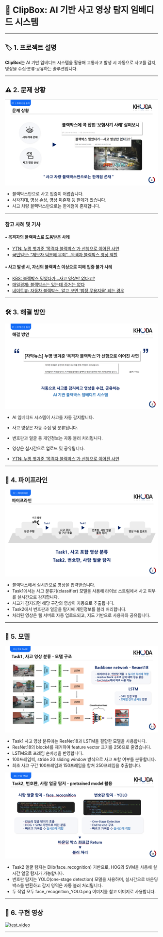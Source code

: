 # 🚗 ClipBox: AI 기반 사고 영상 탐지 임베디드 시스템

---
## 🏷️ 1. 프로젝트 설명

**ClipBox**는 AI 기반 임베디드 시스템을 활용해 교통사고 발생 시 자동으로 사고를 감지, 영상을 수집·분류·공유하는 솔루션입니다.


---
## ⚠️ 2. 문제 상황

![문제상황](img/문제상황.png)

- 블랙박스만으로 사고 입증이 어렵습니다.
- 사각지대, 영상 손상, 영상 미존재 등 한계가 있습니다.
- 사고 차량 블랙박스만으로는 한계점이 존재합니다.


---
### 참고 사례 및 기사

#### • 목격자의 블랙박스로 도움받은 사례
- [YTN: 누명 벗겨준 '목격자 블랙박스'가 선행으로 이어진 사연](https://www.ytn.co.kr/_ln/0103_201808110233122382)
- [국민일보: “제보자 덕분에 무죄”…목격자 블랙박스 영상 역할](https://www.kmib.co.kr/article/view.asp?arcid=0020263335)

#### • 사고 발생 시, 자신의 블랙박스 이상으로 피해 입증 불가 사례
- [KBS: 블랙박스 믿었다가…사고 영상만 없다고?](https://news.kbs.co.kr/news/pc/view/view.do?ncd=3422359)
- [매일경제: 블랙박스는 있는데 증거는 없다](https://www.mk.co.kr/economy/view.php?sc=50000001&year=2015&no=154937)
- [네이트뷰: 자동차 블랙박스, 알고 보면 ‘법정 무용지물’ 되는 경우](https://view.nate.com/auto/view/303338/)



---
## 🛠️ 3. 해결 방안

![해결방안](img/해결방안.png)

- AI 임베디드 시스템이 사고를 자동 감지합니다.
- 사고 영상은 자동 수집 및 분류됩니다.
- 번호판과 얼굴 등 개인정보는 자동 블러 처리됩니다.
- 영상은 실시간으로 업로드 및 공유됩니다.

- [YTN: 누명 벗겨준 '목격자 블랙박스'가 선행으로 이어진 사연](https://www.ytn.co.kr/_ln/0103_201808110233122382)



---
## 🔄 4. 파이프라인

![파이프라인](img/파이프라인.png)

- 블랙박스에서 실시간으로 영상을 입력받습니다.
- Task1에서는 사고 분류기(classifier) 모델을 사용해 라이브 스트림에서 사고 여부를 실시간으로 감지합니다.
- 사고가 감지되면 해당 구간의 영상이 자동으로 추출됩니다.
- Task2에서 번호판과 얼굴을 탐지해 개인정보를 블러 처리합니다.
- 처리된 영상은 웹 서버로 자동 업로드되고, 지도 기반으로 사용자와 공유됩니다.



---
## 🤖 5. 모델

![ResNet18](img/ResNet18.png)

- Task1 사고 영상 분류에는 ResNet18과 LSTM을 결합한 모델을 사용합니다.
- ResNet18의 block4를 제거하여 feature vector 크기를 256으로 줄였습니다.
- LSTM으로 프레임 순차성을 반영합니다.
- 100프레임씩, stride 20 sliding window 방식으로 사고 포함 여부를 분류합니다.
- 최초 사고 구간 100프레임과 150프레임을 합쳐 250프레임을 추출합니다.


![face_recognition_YOLO](img/face_recognition_YOLO.png)

- Task2 얼굴 탐지는 Dlib(face_recognition) 기반으로, HOG와 SVM을 사용해 실시간 얼굴 탐지가 가능합니다.
- 번호판 탐지는 YOLO(one-stage detection) 모델을 사용하며, 실시간으로 바운딩 박스를 반환하고 감지 영역은 자동 블러 처리됩니다.
- 두 작업 모두 face_recognition_YOLO.png 이미지를 참고 이미지로 사용합니다.



---

## 🎥 6. 구현 영상

[![test_video](img/test_video.gif)](https://github.com/user-attachments/assets/3255a950-1477-4bbc-9b1c-cc579bbbb416)

---
